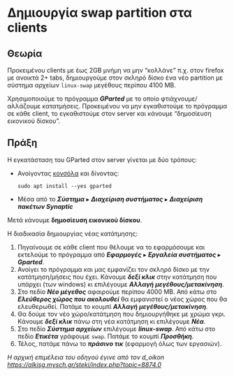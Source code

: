 # Δημιουργία swap partition στα clients

## Θεωρία

Προκειμένου clients με έως 2GB μνήμη να μην “κολλάνε” π.χ. στον firefox με ανοικτά 2+ tabs, δημιουργούμε στον σκληρό δίσκο ένα νέο partition με σύστημα αρχείων `linux-swap` μεγέθους περίπου 4100 MB.

Χρησιμοποιούμε το πρόγραμμα ***GParted*** με το οποίο φτιάχνουμε/αλλάζουμε κατατμήσεις.
Προκειμένου να μην εγκαθιστούμε το πρόγραμμα σε κάθε client, το εγκαθιστούμε στον server και κάνουμε “δημοσίευση εικονικού δίσκου”.

## Πράξη

Η εγκατάσταση του GParted στον server γίνεται με δύο τρόπους:

- Ανοίγοντας [κονσόλα](../glossary/index.md#terminal) και δίνοντας:
  ```shell
  sudo apt install --yes gparted
  ```
- Μέσα από το ***Σύστημα*** ▸ ***Διαχείριση συστήματος*** ▸ ***Διαχείριση πακέτων Synaptic***

Μετά κάνουμε **δημοσίευση εικονικού δίσκου**.

Η διαδικασία δημιουργίας νέας κατάτμησης:

1. Πηγαίνουμε σε κάθε client που θέλουμε να το εφαρμόσουμε και εκτελούμε το πρόγραμμα από
   ***Εφαρμογές*** ▸ ***Εργαλεία συστήματος*** ▸ ***Gparted***.
2. Ανοίγει το πρόγραμμα και μας εμφανίζει τον σκληρό δίσκο με την κατάτμηση/μήσεις που έχει. Κάνουμε ***δεξί κλικ***
   στην κατάτμηση που υπάρχει (των windows) κι επιλέγουμε ***Αλλαγή μεγέθους/μετακίνηση***.
3. Στο πεδίο ***Νέο μέγεθος*** αφαιρούμε περίπου 4000 MB. Από κάτω στο ***Ελεύθερος χώρος που ακολουθεί*** θα εμφανιστεί
   ο νέος χώρος που θα ελευθερωθεί. Πατάμε το κουμπί ***Αλλαγή μεγέθους/μετακίνηση***.
4. Θα δούμε τον νέο χώρο/κατάτμηση που δημιουργήθηκε με χρώμα γκρι. Κάνουμε ***δεξί κλικ*** πάνω στη νέα κατάτμηση κι
   επιλέγουμε ***Νέα***.
5. Στο πεδίο ***Σύστημα αρχείων*** επιλέγουμε ***linux-swap***. Από κάτω στο πεδίο ***Ετικέτα*** γράφουμε `swap`.
   Πατάμε το κουμπί ***Προσθήκη***.
6. Τέλος, πατάμε πάνω το ***πράσινο τικ*** (εφαρμογή όλως των εργασιών).

*Η αρχική επιμέλεια του οδηγού έγινε από τον d_oikon <https://alkisg.mysch.gr/steki/index.php?topic=8874.0>*
